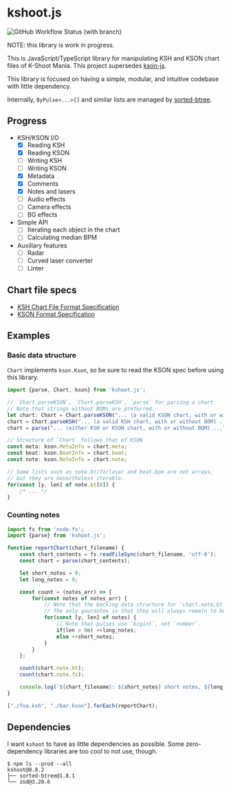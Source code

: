 # kshoot.js

![GitHub Workflow Status (with branch)](https://img.shields.io/github/actions/workflow/status/123jimin/kshoot.js/build.yml?branch=main&style=flat-square)

NOTE: this library is work in progress.

This is JavaScript/TypeScript library for manipulating KSH and KSON chart files of K-Shoot Mania. This project supersedes [kson-js](https://github.com/123jimin/kson-js).

This library is focused on having a simple, modular, and intuitive codebase with little dependency.

Internally, `ByPulse<...>[]` and similar lists are managed by [sorted-btree](https://github.com/qwertie/btree-typescript).

## Progress

- KSH/KSON I/O
  - [x] Reading KSH
  - [x] Reading KSON
  - [ ] Writing KSH
  - [ ] Writing KSON
  - [x] Metadata
  - [x] Comments
  - [x] Notes and lasers
  - [ ] Audio effects
  - [ ] Camera effects
  - [ ] BG effects
- Simple API
  - [ ] Iterating each object in the chart
  - [ ] Calculating median BPM
- Auxillary features
  - [ ] Radar
  - [ ] Curved laser converter
  - [ ] Linter

## Chart file specs

- [KSH Chart File Format Specification](https://github.com/m4saka/ksm-chart-format-spec/blob/master/ksh_format.md)
- [KSON Format Specification](https://github.com/m4saka/ksm-chart-format-spec/blob/master/kson_format.md)

## Examples

### Basic data structure

`Chart` implements `kson.Kson`, so be sure to read the KSON spec before using this library.

```ts
import {parse, Chart, kson} from 'kshoot.js';

// `Chart.parseKSON`, `Chart.parseKSH`, `parse` for parsing a chart
// Note that strings without BOMs are preferred.
let chart: Chart = Chart.parseKSON("... (a valid KSON chart, with or without BOM) ...");
chart = Chart.parseKSH("... (a valid KSH chart, with or without BOM) ...");
chart = parse("... (either KSH or KSON chart, with or without BOM) ...");

// Structure of `Chart` follows that of KSON
const meta: kson.MetaInfo = chart.meta;
const beat: kson.BeatInfo = chart.beat;
const note: kson.NoteInfo = chart.note;

// Some lists such as note.bt/fx/laser and beat.bpm are not arrays,
// but they are nevertheless iterable.
for(const [y, len] of note.bt[0]) {
    /* ... */
}

```

### Counting notes

```js
import fs from 'node:fs';
import {parse} from 'kshoot.js';

function reportChart(chart_filename) {
    const chart_contents = fs.readFileSync(chart_filename, 'utf-8');
    const chart = parse(chart_contents);

    let short_notes = 0;
    let long_notes = 0;

    const count = (notes_arr) => {
        for(const notes of notes_arr) {
            // Note that the backing data structure for `chart.note.bt` and `chart.note.fx` may change in future.
            // The only gaurantee is that they will always remain to be iterable.
            for(const [y, len] of notes) {
                // Note that pulses use `bigint`, not `number`.
                if(len > 0n) ++long_notes;
                else ++short_notes;
            }
        }
    };

    count(chart.note.bt);
    count(chart.note.fx);

    console.log(`${chart_filename}: ${short_notes} short notes, ${long_notes} long notes`);
}

["./foo.ksh", "./bar.kson"].forEach(reportChart);
```

## Dependencies

I want `kshoot` to have as little dependencies as possible. Some zero-dependency libraries are too cool to not use, though.

```text
$ npm ls --prod --all
kshoot@0.0.2
├── sorted-btree@1.8.1
└── zod@3.20.6
```
